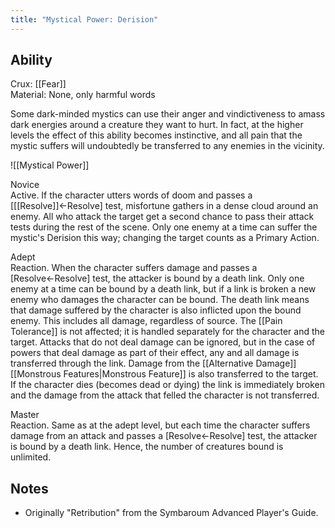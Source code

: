 ```yaml
---
title: "Mystical Power: Derision"
---
```

## Ability
Crux: [[Fear]]<br>Material: None, only harmful words

Some dark-minded mystics can use their anger and vindictiveness to amass dark energies around a creature they want to hurt. In fact, at the higher levels the effect of this ability becomes instinctive, and all pain that the mystic suffers will undoubtedly be transferred to any enemies in the vicinity.

![[Mystical Power]]

Novice<br>Active. If the character utters words of doom and passes a \[[[Resolve]]←Resolve\] test, misfortune gathers in a dense cloud around an enemy. All who attack the target get a second chance to pass their attack tests during the rest of the scene. Only one enemy at a time can suffer the mystic's Derision this way; changing the target counts as a Primary Action.

Adept<br>Reaction. When the character suffers damage and passes a \[Resolve←Resolve\] test, the attacker is bound by a death link. Only one enemy at a time can be bound by a death link, but if a link is broken a new enemy who damages the character can be bound. The death link means that damage suffered by the character is also inflicted upon the bound enemy. This includes all damage, regardless of source. The [[Pain Tolerance]] is not affected; it is handled separately for the character and the target. Attacks that do not deal damage can be ignored, but in the case of powers that deal damage as part of their effect, any and all damage is transferred through the link. Damage from the [[Alternative Damage]] [[Monstrous Features|Monstrous Feature]] is also transferred to the target. If the character dies (becomes dead or dying) the link is immediately broken and the damage from the attack that felled the character is not transferred.

Master<br>Reaction. Same as at the adept level, but each time the character suffers damage from an attack and passes a \[Resolve←Resolve\] test, the attacker is bound by a death link. Hence, the number of creatures bound is unlimited.
## Notes
* Originally "Retribution" from the Symbaroum Advanced Player's Guide.